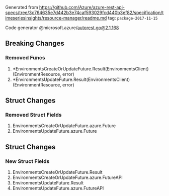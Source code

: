 Generated from https://github.com/Azure/azure-rest-api-specs/tree/3c764635e7d442b3e74caf593029fcd440b3ef82/specification/timeseriesinsights/resource-manager/readme.md tag: `package-2017-11-15`

Code generator @microsoft.azure/autorest.go@2.1.168

## Breaking Changes

### Removed Funcs

1. *EnvironmentsCreateOrUpdateFuture.Result(EnvironmentsClient) (EnvironmentResource, error)
1. *EnvironmentsUpdateFuture.Result(EnvironmentsClient) (EnvironmentResource, error)

## Struct Changes

### Removed Struct Fields

1. EnvironmentsCreateOrUpdateFuture.azure.Future
1. EnvironmentsUpdateFuture.azure.Future

## Struct Changes

### New Struct Fields

1. EnvironmentsCreateOrUpdateFuture.Result
1. EnvironmentsCreateOrUpdateFuture.azure.FutureAPI
1. EnvironmentsUpdateFuture.Result
1. EnvironmentsUpdateFuture.azure.FutureAPI
